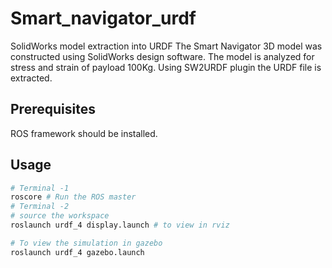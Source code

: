 # Smart_navigator_urdf
SolidWorks model extraction into URDF
The Smart Navigator 3D model was constructed using SolidWorks design software. The model is analyzed for stress and strain of payload 100Kg. Using SW2URDF plugin the URDF file is extracted.

## Prerequisites
ROS framework should be installed.


## Usage
``` bash
# Terminal -1
roscore # Run the ROS master
# Terminal -2
# source the workspace
roslaunch urdf_4 display.launch # to view in rviz

# To view the simulation in gazebo
roslaunch urdf_4 gazebo.launch
```
